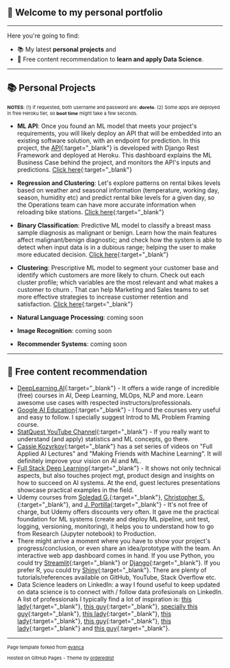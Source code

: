 ## 👋 Welcome to my personal portfolio 

---

Here you're going to find:
* 📚 My latest **personal projects** and
* 📌 Free content recommendation to **learn and apply Data Science**.


--- 
## 📚 Personal Projects
<p style="font-size:11px"> <b>NOTES</b>: (1) if requested, both username and password are: <b>doreto</b>. (2) Some apps are deployed in free Heroku tier, so <b>boot time</b> might take a few seconds. </p>


* **ML API**: Once you found an ML model that meets your project's requirements, you will likely deploy an API that will be embedded into an existing software solution, with an endpoint for prediction. In this project, the [API](https://doreto-ml-api.herokuapp.com/){:target="_blank"} is developed with Django Rest Framework and deployed at Heroku. This dashboard explains the ML Business Case behind the project, and monitors the API's inputs and predictions. [Click here](https://share.streamlit.io/fernandorocha88/portfolio-ml-api/main/app.py){:target="_blank"} 

* **Regression and Clustering**: Let's explore patterns on rental bikes levels based on weather and seasonal information (temperature, working day, season, humidity etc) and predict rental bike levels for a given day, so the Operations team can have more accurate information when reloading bike stations. [Click here](https://share.streamlit.io/fernandorocha88/portfolio-rental-bikes/main/app.py){:target="_blank"} 

* **Binary Classification**: Predictive ML model to classify a breast mass sample diagnosis as malignant or benign. Learn how the main features affect malignant/benign diagnostic; and check how the system is able to detect when input data is in a dubious range; helping the user to make more educated decision. [Click here](https://doreto-binary-clf.herokuapp.com/){:target="_blank"} 

* **Clustering**: Prescriptive ML model to segment your customer base and identify which customers are more likely to churn. Check out each cluster profile; which variables are the most relevant and what makes a customer to churn . That can help Marketing and Sales teams to set more effective strategies to increase customer retention and satisfaction. [Click here](https://doreto-cluster.herokuapp.com/){:target="_blank"} 


* **Natural Language Processing**: coming soon
* **Image Recognition**: coming soon
* **Recommender Systems**: coming soon 


<!-- <img src="images/dummy_thumbnail.jpg?raw=true"/> -->

---

## 📌 Free content recommendation

* [DeepLearning.AI](https://www.deeplearning.ai/){:target="_blank"} - It offers a wide range of incredible (free) courses in AI, Deep Learning, MLOps, NLP and more. Learn awesome use cases with respected instructors/professionals.
* [Google AI Education](https://ai.google/education/){:target="_blank"} - I found the courses very useful and easy to follow. I specially suggest Introd to ML Problem Framing course.
* [StatQuest YouTube Channel](https://www.youtube.com/channel/UCtYLUTtgS3k1Fg4y5tAhLbw){:target="_blank"} - If you really want to understand (and apply) statistics and ML concepts, go there.
* [Cassie Kozyrkov](https://www.youtube.com/c/Kozyrkov/playlists){:target="_blank"} has a set series of videos on "Full Applied AI Lectures" and "Making Friends with Machine Learning". It will definitely improve your vision on AI and ML.
* [Full Stack Deep Learning](https://course.fullstackdeeplearning.com/){:target="_blank"} - It shows not only technical aspects, but also touches project mgt, product design and insights on how to succeed on AI systems. At the end, guest lectures presentations showcase practical examples in the field.
* Udemy courses from [Soledad G.](https://www.udemy.com/user/soledad-galli/){:target="_blank"}, [Christopher S.](https://www.udemy.com/user/christopher-samiullah/){:target="_blank"}, and [J. Portilla](https://www.udemy.com/user/joseportilla/){:target="_blank"} - It's not free of charge, but Udemy offers discounts very often. It gave me the practical foundation for ML systems (create and deploy ML pipeline, unit test, logging, versioning, monitoring), it helps you to understand how to go from Research (Jupyter notebook) to Production.
* There might arrive a moment where you have to show your project's progress/conclusion, or even share an idea/prototype with the team. An interactive web app dashboard comes in hand. If you use Python, you could try [Streamlit](https://www.streamlit.io/){:target="_blank"} or [Django](https://www.djangoproject.com/){:target="_blank"}. If you prefer R, you could try [Shiny](https://shiny.rstudio.com/){:target="_blank"}. There are plenty of tutorials/references available on GitHub, YouTube, Stack Overflow etc.
* Data Science leaders on LinkedIn: a way I found useful to keep updated on data science is to connect with / follow data profesionals on LinkedIn. A list of professionals I typically find a lot of inspiration is: [this lady](https://www.linkedin.com/in/kozyrkov/){:target="_blank"}, [this guy](https://www.linkedin.com/in/andrewyng/){:target="_blank"}, [specially this guy](https://www.linkedin.com/in/eric-weber-060397b7/){:target="_blank"}, [this lady](https://www.linkedin.com/in/chiphuyen/){:target="_blank"}, [this lady](https://www.linkedin.com/in/soledad-galli/){:target="_blank"}, [this guy](https://www.linkedin.com/in/stevenouri/){:target="_blank"}, [this lady](https://www.linkedin.com/in/dalianaliu/){:target="_blank"} and [this guy](https://www.linkedin.com/in/datawithdanny/){:target="_blank"}.


---
<p style="font-size:11px">Page template forked from <a href="https://github.com/evanca/quick-portfolio" target="_blank">evanca</a></p>
<p style="font-size:11px">Hosted on GitHub Pages - Theme by <a href="https://github.com/orderedlist" target="_blank">orderedlist</a> </p>

<!-- Remove above link if you don't want to attibute -->
